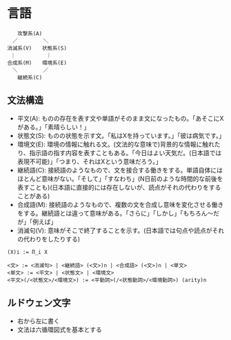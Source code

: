 言語
==========

```
　　攻撃系(A)
　／  　　   ＼
消滅系(V)　　状態系(S)
 ｜　　　     ｜
合成系(M)　　環境系(E)
　＼    　　 ／
　　継続系(C)
```

文法構造
---------

- 平文(A): ものの存在を表す文や単語がそのまま文になったもの。「あそこにXがある。」「素晴らしい！」
- 状態文(S): ものの状態を示す文。「私はXを持っています。」「彼は病気です。」
- 環境文(E): 環境の情報に触れる文。(文法的な意味で)背景的な情報に触れたり、指示語の指す内容を表すこともある。「今日はよい天気だ。(日本語では表現不可能)」「つまり、それはXという意味だろう。」
- 継続語(C): 接続語のようなもので、文を接合する働きをする。単語自体にはほとんど意味がない。「そして」「すなわち」(N日前のような時間的な前後を表すことも)(日本語に直接的には存在しないが、読点がそれの代わりをすることがある)
- 合成語(M): 接続語のようなもので、複数の文を合成し意味を変化させる働きをする。継続語とは違って意味がある。「さらに」「しかし」「もちろん〜だが」「例えば」
- 消滅句(V): 意味がそこで終了することを示す。(日本語では句点や読点がそれの代わりをしたりする)

```
(X)i := Π_i X

<文> := <消滅句> | <継続語> (<文>)n | <合成語> (<文>)n | <単文>
<単文> := <平文> | <状態文> | <環境文>
<平文>(/<状態文>/<環境文>) := <平動詞>(/<状態動詞>/<環境動詞>) (arity)n
```

ルドウェン文字
---------

- 右から左に書く
- 文法は六循環図式を基本とする


